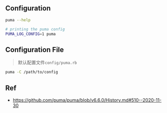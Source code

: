 ## Configuration

```bash
puma --help

# printing the puma config
PUMA_LOG_CONFIG=1 puma
```



## Configuration File

> 默认配置文件`config/puma.rb`

```bash
puma -C /path/to/config
```



## Ref

* <https://github.com/puma/puma/blob/v6.6.0/History.md#510--2020-11-30>
